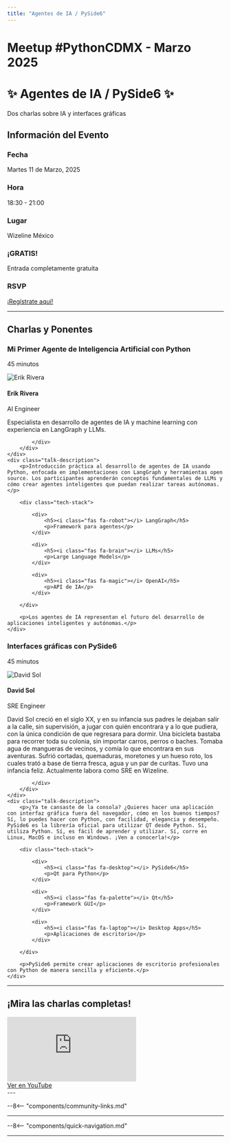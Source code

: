 ```yaml
---
title: "Agentes de IA / PySide6"
---
```


# Meetup #PythonCDMX <i class="fab fa-python"></i> - Marzo 2025

<div class="meetup-hero">
    <h1>✨ Agentes de IA / PySide6 ✨</h1>
    <p class="meetup-subtitle">Dos charlas sobre IA y interfaces gráficas</p>
</div>

## Información del Evento

<div class="event-details">
    <div class="detail-card date-card">
        <h3><i class="fas fa-calendar-alt"></i> Fecha</h3>
        <p>Martes 11 de Marzo, 2025</p>
    </div>
    <div class="detail-card time-card">
        <h3><i class="fas fa-clock"></i> Hora</h3>
        <p>18:30 - 21:00</p>
    </div>
    <div class="detail-card location-card">
        <h3><i class="fas fa-map-marker-alt"></i> Lugar</h3>
        <p>Wizeline México</p>
    </div>
    <div class="detail-card free-card">
        <h3><i class="fas fa-gift"></i> ¡GRATIS!</h3>
        <p>Entrada completamente gratuita</p>
    </div>
    <div class="detail-card rsvp-card">
        <h3><i class="fas fa-ticket-alt"></i> RSVP</h3>
        <p><a href="https://www.meetup.com/python-mexico/">¡Regístrate aquí!</a></p>
    </div>
</div>

---

## Charlas y Ponentes


<div class="talk-section">
    <div class="talk-header">
        <h3><i class="fas fa-rocket"></i> Mi Primer Agente de Inteligencia Artificial con Python</h3>
        <p><i class="fas fa-stopwatch"></i> 45 minutos</p>
    </div>
    <div class="speaker-section">
        <div class="speaker-photo">
            <img src="/../../images/ponentes/202503-PythonCDMX-erick-rivera.jpg" alt="Erik Rivera">
        </div>
        <div class="speaker-info">
            <h4>Erik Rivera</h4>
            <p>AI Engineer</p>
            <p>Especialista en desarrollo de agentes de IA y machine learning con experiencia en LangGraph y LLMs.</p>
            <div class="speaker-links">
                
                
                
            </div>
        </div>
    </div>
    <div class="talk-description">
        <p>Introducción práctica al desarrollo de agentes de IA usando Python, enfocada en implementaciones con LangGraph y herramientas open source. Los participantes aprenderán conceptos fundamentales de LLMs y cómo crear agentes inteligentes que puedan realizar tareas autónomas.</p>
        
        <div class="tech-stack">
            
            <div>
                <h5><i class="fas fa-robot"></i> LangGraph</h5>
                <p>Framework para agentes</p>
            </div>
            
            <div>
                <h5><i class="fas fa-brain"></i> LLMs</h5>
                <p>Large Language Models</p>
            </div>
            
            <div>
                <h5><i class="fas fa-magic"></i> OpenAI</h5>
                <p>API de IA</p>
            </div>
            
        </div>
        
        <p>Los agentes de IA representan el futuro del desarrollo de aplicaciones inteligentes y autónomas.</p>
    </div>
</div>

<div class="talk-section">
    <div class="talk-header">
        <h3><i class="fas fa-rocket"></i> Interfaces gráficas con PySide6</h3>
        <p><i class="fas fa-stopwatch"></i> 45 minutos</p>
    </div>
    <div class="speaker-section">
        <div class="speaker-photo">
            <img src="/../../images/ponentes/202503-PythonCDMX-david-sol.jpg" alt="David Sol">
        </div>
        <div class="speaker-info">
            <h4>David Sol</h4>
            <p>SRE Engineer</p>
            <p>David Sol creció en el siglo XX, y en su infancia sus padres le dejaban salir a la calle, sin supervisión, a jugar con quién encontrara y a lo que pudiera, con la única condición de que regresara para dormir. Una bicicleta bastaba para recorrer toda su colonia, sin importar carros, perros o baches. Tomaba agua de mangueras de vecinos, y comía lo que encontrara en sus aventuras. Sufrió cortadas, quemaduras, moretones y un hueso roto, los cuales trató a base de tierra fresca, agua y un par de curitas. Tuvo una infancia feliz. Actualmente labora como SRE en Wizeline.</p>
            <div class="speaker-links">
                
                
                
            </div>
        </div>
    </div>
    <div class="talk-description">
        <p>¿Ya te cansaste de la consola? ¿Quieres hacer una aplicación con interfaz gráfica fuera del navegador, cómo en los buenos tiempos? Sí, lo puedes hacer con Python, con facilidad, elegancia y desempeño. PySide6 es la librería oficial para utilizar QT desde Python. Sí, utiliza Python. Sí, es fácil de aprender y utilizar. Sí, corre en Linux, MacOS e incluso en Windows. ¡Ven a conocerla!</p>
        
        <div class="tech-stack">
            
            <div>
                <h5><i class="fas fa-desktop"></i> PySide6</h5>
                <p>Qt para Python</p>
            </div>
            
            <div>
                <h5><i class="fas fa-palette"></i> Qt</h5>
                <p>Framework GUI</p>
            </div>
            
            <div>
                <h5><i class="fas fa-laptop"></i> Desktop Apps</h5>
                <p>Aplicaciones de escritorio</p>
            </div>
            
        </div>
        
        <p>PySide6 permite crear aplicaciones de escritorio profesionales con Python de manera sencilla y eficiente.</p>
    </div>
</div>


---


## ¡Mira las charlas completas!
<div class="video-section">
    <div class="video-container">
        <div class="video-wrapper">
            <iframe
                src="https://www.youtube.com/embed/ebeqlVkhKNs"
                title="Meetup PythonCDMX Marzo 2025"
                frameborder="0"
                allow="accelerometer; autoplay; clipboard-write; encrypted-media; gyroscope; picture-in-picture; web-share"
                allowfullscreen>
            ></iframe>
        </div>
        <a href="https://www.youtube.com/watch?v=ebeqlVkhKNs" class="youtube-btn">
            <i class="fab fa-youtube"></i> Ver en YouTube
        </a>
    </div>
</div>
---

--8<-- "components/community-links.md"

---

--8<-- "components/quick-navigation.md"

---

